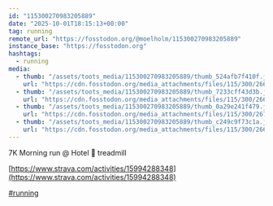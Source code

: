 ```yaml
---
id: "115300270983205889"
date: "2025-10-01T18:15:13+00:00"
tag: running
remote_url: "https://fosstodon.org/@moelholm/115300270983205889"
instance_base: "https://fosstodon.org"
hashtags:
  - running
media:
  - thumb: "/assets/toots_media/115300270983205889/thumb_524afb7f410f.jpeg"
    url: "https://cdn.fosstodon.org/media_attachments/files/115/300/266/898/473/013/original/8817d764c9e085eb.jpeg"
  - thumb: "/assets/toots_media/115300270983205889/thumb_7233cff43d3b.jpeg"
    url: "https://cdn.fosstodon.org/media_attachments/files/115/300/266/781/871/155/original/54e16ee41decca00.jpeg"
  - thumb: "/assets/toots_media/115300270983205889/thumb_0a29e241f479.jpeg"
    url: "https://cdn.fosstodon.org/media_attachments/files/115/300/267/024/119/428/original/5374911dc941db2b.jpeg"
  - thumb: "/assets/toots_media/115300270983205889/thumb_c249c9f73c1a.jpeg"
    url: "https://cdn.fosstodon.org/media_attachments/files/115/300/266/870/889/158/original/40714a34f64ef2bc.jpeg"
---
```

7K Morning run @ Hotel 🏨 treadmill 

[https://www.strava.com/activities/15994288348](https://www.strava.com/activities/15994288348)

[#running](https://fosstodon.org/tags/running)
